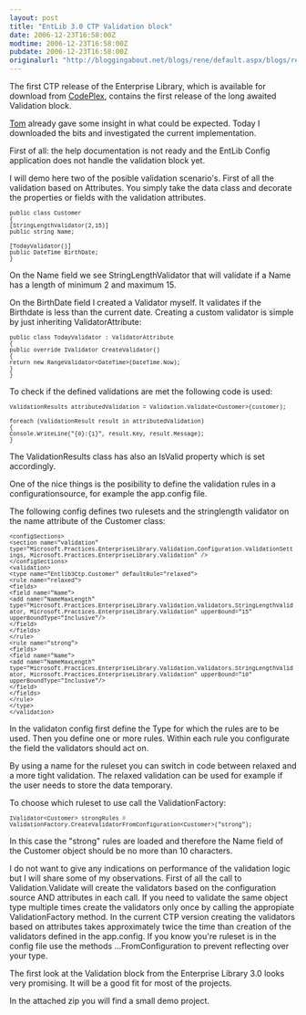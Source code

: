 ```yaml
---
layout: post
title: "EntLib 3.0 CTP Validation block"
date: 2006-12-23T16:58:00Z
modtime: 2006-12-23T16:58:00Z
pubdate: 2006-12-23T16:58:00Z
originalurl: "http://bloggingabout.net/blogs/rene/default.aspx/blogs/rene/archive/2006/12/23/entlib-3-0-ctp-validation-block.aspx"
---
```



<p>The first CTP release of the Enterprise Library, which is available for download from <a href="http://www.codeplex.com/entlib/Wiki/View.aspx">CodePlex</a>, contains the first release of the long awaited Validation block.</p><p><a href="http://blogs.msdn.com/tomholl/archive/2006/11/27/validation-application-block-revealed.aspx">Tom</a> already gave some insight in what could be expected. Today I downloaded the bits and investigated the current implementation.</p><p>First of all: the help documentation is not ready and the EntLib Config application does not handle the validation block yet.</p><p>I will demo here two of the posible validation scenario's. First of all the validation based on Attributes. You simply take the data class and decorate the properties or fields with the validation attributes.</p><p><font size="1" face="Courier New">public class Customer
<br />
{
<br />
[StringLengthValidator(2,15)]
<br />
public string Name;</font></p><p><font size="1" face="Courier New">[TodayValidator()]
<br />
public DateTime BirthDate;
<br />
}</font></p><p>On the Name field we see StringLengthValidator that will validate if a Name has a length of minimum 2 and maximum 15.</p><p>On the BirthDate field I created a Validator myself. It validates if the Birthdate is less than the current date. Creating a custom validator is simple by just inheriting ValidatorAttribute:</p><p><font size="1" face="Courier New">public class TodayValidator : ValidatorAttribute
<br />
{
<br />
public override IValidator CreateValidator()
<br />
{
<br />
return new RangeValidator&lt;DateTime&gt;(DateTime.Now);
<br />
}
<br />
}</font></p><p>To check if the defined validations are met the following code is used:</p><p><font size="1" face="Courier New">ValidationResults attributedValidation = Validation.Validate&lt;Customer&gt;(customer);</font></p><p><font size="1" face="Courier New">foreach (ValidationResult result in attributedValidation)
<br />
{
<br />
Console.WriteLine("{0}:{1}", result.Key, result.Message);
<br />
}</font></p><p>The ValidationResults class has also an IsValid property which is set accordingly.</p><p>One of the nice things is the posibility to define the validation rules in a configurationsource, for example the app.config file.</p><p>The following config defines two rulesets and the stringlength validator on the name attribute of the Customer class:</p><p><font size="1" face="Courier New">&lt;configSections&gt;
<br />
&lt;section name="validation" type="Microsoft.Practices.EnterpriseLibrary.Validation.Configuration.ValidationSettings, Microsoft.Practices.EnterpriseLibrary.Validation" /&gt;
<br />
&lt;/configSections&gt;
<br />
&lt;validation&gt;
<br />
&lt;type name="Entlib3Ctp.Customer" defaultRule="relaxed"&gt;
<br />
&lt;rule name="relaxed"&gt;
<br />
&lt;fields&gt;
<br />
&lt;field name="Name"&gt;
<br />
&lt;add name="NameMaxLength" type="Microsoft.Practices.EnterpriseLibrary.Validation.Validators.StringLengthValidator, Microsoft.Practices.EnterpriseLibrary.Validation" upperBound="15" upperBoundType="Inclusive"/&gt;
<br />
&lt;/field&gt;
<br />
&lt;/fields&gt;
<br />
&lt;/rule&gt;
<br />
&lt;rule name="strong"&gt;
<br />
&lt;fields&gt;
<br />
&lt;field name="Name"&gt;
<br />
&lt;add name="NameMaxLength" type="Microsoft.Practices.EnterpriseLibrary.Validation.Validators.StringLengthValidator, Microsoft.Practices.EnterpriseLibrary.Validation" upperBound="10" upperBoundType="Inclusive"/&gt;
<br />
&lt;/field&gt;
<br />
&lt;/fields&gt;
<br />
&lt;/rule&gt;
<br />
&lt;/type&gt;
<br />
&lt;/validation&gt;</font></p><p>In the validaton config first define the Type for which the rules are to be used. Then you define one or more rules. Within each rule you configurate the field the validators should act on.</p><p>By using a name for the ruleset you can switch in code between relaxed and a more tight validation. The relaxed validation can be used for example if the user needs to store the data temporary.</p><p>To choose which ruleset to use call the ValidationFactory:</p><p><font size="1" face="Courier New">IValidator&lt;Customer&gt; strongRules = ValidationFactory.CreateValidatorFromConfiguration&lt;Customer&gt;("strong");</font></p><p>In this case the "strong" rules are loaded and therefore the Name field of the Customer object should be no more than 10 characters.</p><p>I do not want to give any indications on performance of the validation logic but I will share some of my observations. First of all the call to Validation.Validate will create the validators based on the configuration source AND attributes in each call. If you need to validate the same object type multiple times create the validators only once by calling the appropiate ValidationFactory method. In the current CTP version creating the validators based on attributes takes approximately twice the time than creation of the validators defined in the app.config. If you know you're ruleset is in the config file use the methods ...FromConfiguration to prevent reflecting over your type.</p><p>The first look at the Validation block from the Enterprise Library 3.0 looks very promising. It will be a good fit for most of the projects.</p><p>In the attached zip you will find a small demo project.</p>
